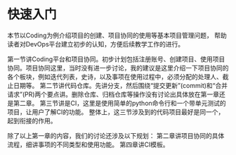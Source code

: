 # 快速入门

本节以Coding为例介绍项目的创建、项目协同的使用等基本项目管理问题，
帮助读者对DevOps平台建立初步的认知，方便后续教学工作的进行。

第一节讲Coding平台和项目协同。初步计划包括注册账号、创建项目、使用项目协同。项目协同这里，当时没有进一步讨论，我的建议是这里介绍一下项目协同的各个板块，例如迭代列表，史诗，以及事项在使用过程中，必须分配的处理人、截止日期等。
第二节讲代码仓库。先讲分支，然后围绕“提交更新”(commit)和“合并请求”(PR)两个要点讲。删除仓库、归档仓库等操作没有讨论出具体放在第一章还是第二章。
第三节讲是CI，这里是使用简单的python命令行和一个带单元测试的项目，让用户了解CI的功能。
整体上，这三节涉及到的代码项目最好是同一个，起到衔接的作用。

除了以上第一章的内容，我们的讨论还涉及以下规划：
第二章讲项目协同的具体流程，细讲事项的不同类型和使用功能。
第四章讲CI模板。
